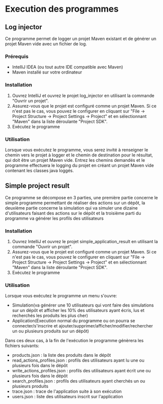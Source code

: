 # Execution des programmes 
## Log injector 

Ce programme permet de logger un projet Maven existant et de générer un projet Maven vide avec un fichier de log.

### Prérequis

- IntelliJ IDEA (ou tout autre IDE compatible avec Maven)
- Maven installé sur votre ordinateur

### Installation

1. Ouvrez IntelliJ et ouvrez le projet log_injector en utilisant la commande "Ouvrir un projet".
2. Assurez-vous que le projet est configuré comme un projet Maven. Si ce n'est pas le cas, vous pouvez le configurer en cliquant sur "File -> Project Structure -> Project Settings -> Project" et en sélectionnant "Maven" dans la liste déroulante "Project SDK".
3. Exécutez le programme

### Utilisation

Lorsque vous exécutez le programme, vous serez invité à renseigner le chemin vers le projet à logger et le chemin de destination pour le résultat, qui doit être un projet Maven vide. Entrez les chemins demandés et le programme effectuera le logging du projet en créant un projet Maven vide contenant les classes java loggés.

## Simple project result

Ce programme se décompose en 3 parties, une première partie concerne le simple programme permettant de réaliser des actions sur un dépôt, 
la deuxième partie concerne la simulation qui va simuler une dizaine d'utilisateurs faisant des actions sur le dépôt et la troisième parti du programme va générer les profils des utilisateurs

### Installation

1. Ouvrez IntelliJ et ouvrez le projet simple_application_result en utilisant la commande "Ouvrir un projet".
2. Assurez-vous que le projet est configuré comme un projet Maven. Si ce n'est pas le cas, vous pouvez le configurer en cliquant sur "File -> Project Structure -> Project Settings -> Project" et en sélectionnant "Maven" dans la liste déroulante "Project SDK".
3. Exécutez le programme

### Utilisation

Lorsque vous exécutez le programme un menu s'ouvre:
- Simulation(va générer une 10 utilisateurs qui vont faire des simulations sur un dépôt et afficher les 10% des utilisateurs ayant écris, lus et recherchés les produits les plus cher)
- Application(Execution normal du programme ou on pourra se connecter/s'inscrire et ajouter/supprimer/afficher/modifier/rechercher un ou plusieurs produits sur un dépôt)

Dans ces deux cas, à la fin de l'exécution le programme génèrera les fichiers suivants:
- products.json : la liste des produits dans le dépôt
- read_actions_profiles.json : profils des utilisateurs ayant lu une ou plusieurs fois dans le dépôt
- write_actions_profiles.json : profils des utilisateurs ayant écrit une ou plusieurs fois dans le dépôt
- search_profiles.json : profils des utilisateurs ayant cherchés un ou plusieurs produits
- trace.json : trace de l'application suite à son exécution
- users.json : liste des utilisateurs inscrit sur l'application
